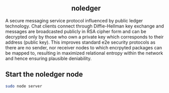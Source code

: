 <h2 align=center><strong>noledger</strong></h2> 

A secure messaging service protocol influenced by public ledger technology. Chat clients connect through Diffie-Hellman key exchange and messages are broadcasted publicly in RSA cipher form and can be decrypted only by those who own a private key which corresponds to their address (public key). This improves standard e2e security protocols as there are no sender, nor receiver nodes to which encrpyted packages can be mapped to, resulting in maximized relational entropy within the network and hence ensuring plausible deniability.

## Start the noledger node
```bash
sudo node server
```
